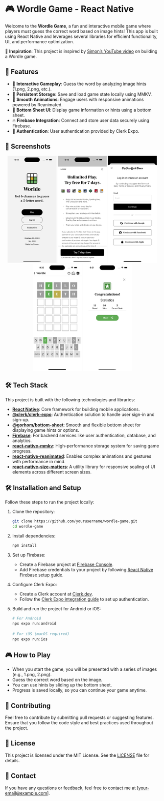 # 🎮 Wordle Game - React Native

Welcome to the **Wordle Game**, a fun and interactive mobile game where players must guess the correct word based on image hints! This app is built using React Native and leverages several libraries for efficient functionality, UI, and performance optimization.

🔗 **Inspiration**: This project is inspired by [Simon’s YouTube video](https://www.youtube.com/watch?v=pTonpjmKtiE) on building a Wordle game.

## 🚀 Features

- 🧩 **Interactive Gameplay**: Guess the word by analyzing image hints (1.png, 2.png, etc.).
- 💾 **Persistent Storage**: Save and load game state locally using MMKV.
- 💫 **Smooth Animations**: Engage users with responsive animations powered by Reanimated.
- 📜 **Bottom Sheet UI**: Display game information or hints using a bottom sheet.
- 🔥 **Firebase Integration**: Connect and store user data securely using Firebase.
- 🔑 **Authentication**: User authentication provided by Clerk Expo.

## 📱 Screenshots

<p align="center">
  <img src="./assets/images/1.png" alt="Login Screen" width="160"/>
  <img src="./assets/images/2.png" alt="Card List Screen" width="160"/>
  <img src="./assets/images/3.png" alt="Filter and Search Screen" width="160"/>
  <img src="./assets/images/4.png" alt="Card Detail Screen" width="160"/>
  <img src="./assets/images/5.png" alt="Collections Screen" width="160"/>
</p>

## 🛠️ Tech Stack

This project is built with the following technologies and libraries:

- **[React Native](https://reactnative.dev/)**: Core framework for building mobile applications.
- **[@clerk/clerk-expo](https://clerk.dev/docs/expo)**: Authentication solution to handle user sign-in and sign-up.
- **[@gorhom/bottom-sheet](https://gorhom.github.io/react-native-bottom-sheet)**: Smooth and flexible bottom sheet for displaying game hints or options.
- **[Firebase](https://firebase.google.com/)**: For backend services like user authentication, database, and analytics.
- **[react-native-mmkv](https://github.com/mrousavy/react-native-mmkv)**: High-performance storage system for saving game progress.
- **[react-native-reanimated](https://docs.swmansion.com/react-native-reanimated/)**: Enables complex animations and gestures with performance in mind.
- **[react-native-size-matters](https://github.com/nirsky/react-native-size-matters)**: A utility library for responsive scaling of UI elements across different screen sizes.

## 🛠️ Installation and Setup

Follow these steps to run the project locally:

1. Clone the repository:

   ```bash
   git clone https://github.com/yourusername/wordle-game.git
   cd wordle-game
   ```

2. Install dependencies:

   ```bash
   npm install
   ```

3. Set up Firebase:

   - Create a Firebase project at [Firebase Console](https://console.firebase.google.com/).
   - Add Firebase credentials to your project by following [React Native Firebase setup guide](https://rnfirebase.io/).

4. Configure Clerk Expo:

   - Create a Clerk account at [Clerk.dev](https://clerk.dev/).
   - Follow the [Clerk Expo integration guide](https://clerk.dev/docs/expo) to set up authentication.

5. Build and run the project for Android or iOS:

   ```bash
   # For Android
   npx expo run:android

   # For iOS (macOS required)
   npx expo run:ios
   ```

## 🎮 How to Play

- When you start the game, you will be presented with a series of images (e.g., 1.png, 2.png).
- Guess the correct word based on the image.
- You can use hints by sliding up the bottom sheet.
- Progress is saved locally, so you can continue your game anytime.

## 🤝 Contributing

Feel free to contribute by submitting pull requests or suggesting features. Ensure that you follow the code style and best practices used throughout the project.

## 📝 License

This project is licensed under the MIT License. See the [LICENSE](./LICENSE) file for details.

## 📧 Contact

If you have any questions or feedback, feel free to contact me at [your-email@example.com].
